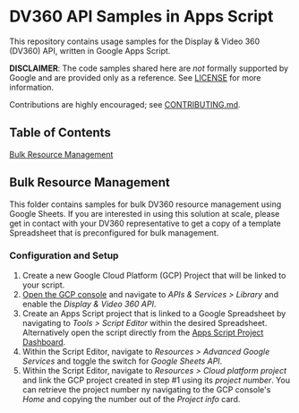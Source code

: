# DV360 API Samples in Apps Script

This repository contains usage samples for the Display & Video 360 (DV360)
API, written in Google Apps Script.

**DISCLAIMER**: The code samples shared here are _not_ formally supported
by Google and are provided only as a reference. See [LICENSE](LICENSE.md)
for more information.

Contributions are highly encouraged; see [CONTRIBUTING.md](CONTRIBUTING.md).

## Table of Contents

[Bulk Resource Management](#bulk-resource-management)

## Bulk Resource Management

This folder contains samples for bulk DV360 resource management using Google
Sheets. If you are interested in using this solution at scale, please get in
contact with your DV360 representative to get a copy of a template Spreadsheet
that is preconfigured for bulk management.

### Configuration and Setup

1.  Create a new Google Cloud Platform (GCP) Project that will be linked to your
    script.
2.  [Open the GCP console](https://console.cloud.google.com/) and navigate to
    _APIs & Services > Library_ and enable the _Display & Video 360 API_.
3.  Create an Apps Script project that is linked to a Google Spreadsheet by
    navigating to _Tools > Script Editor_ within the desired Spreadsheet.
    Alternatively open the script directly from the
    [Apps Script Project Dashboard](https://script.google.com/home/all).
4.  Within the Script Editor, navigate to _Resources > Advanced Google Services_
    and toggle the switch for _Google Sheets API_.
5.  Within the Script Editor, navigate to _Resources > Cloud platform project_
    and link the GCP project created in step #1 using its _project number_. You
    can retrieve the project number ny navigating to the GCP console's _Home_
    and copying the number out of the _Project info_ card.
